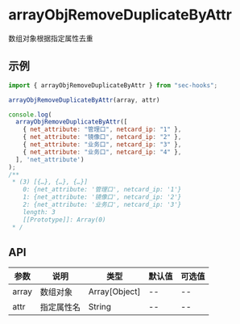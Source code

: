 # arrayObjRemoveDuplicateByAttr

数组对象根据指定属性去重

## 示例

```js
import { arrayObjRemoveDuplicateByAttr } from "sec-hooks";

arrayObjRemoveDuplicateByAttr(array, attr)

console.log(
  arrayObjRemoveDuplicateByAttr([
    { net_attribute: "管理口", netcard_ip: "1" },
    { net_attribute: "镜像口", netcard_ip: "2" },
    { net_attribute: "业务口", netcard_ip: "3" },
    { net_attribute: "业务口", netcard_ip: "4" },
  ], 'net_attribute')
); 
/**
 * (3) [{…}, {…}, {…}]
    0: {net_attribute: '管理口', netcard_ip: '1'}
    1: {net_attribute: '镜像口', netcard_ip: '2'}
    2: {net_attribute: '业务口', netcard_ip: '3'}
    length: 3
    [[Prototype]]: Array(0)
 * /
```


## API
|参数|说明|类型|默认值|可选值|
|-|-|-|-|-|
|array|数组对象	|Array[Object]|--|--|
|attr|指定属性名	|String|--|--|